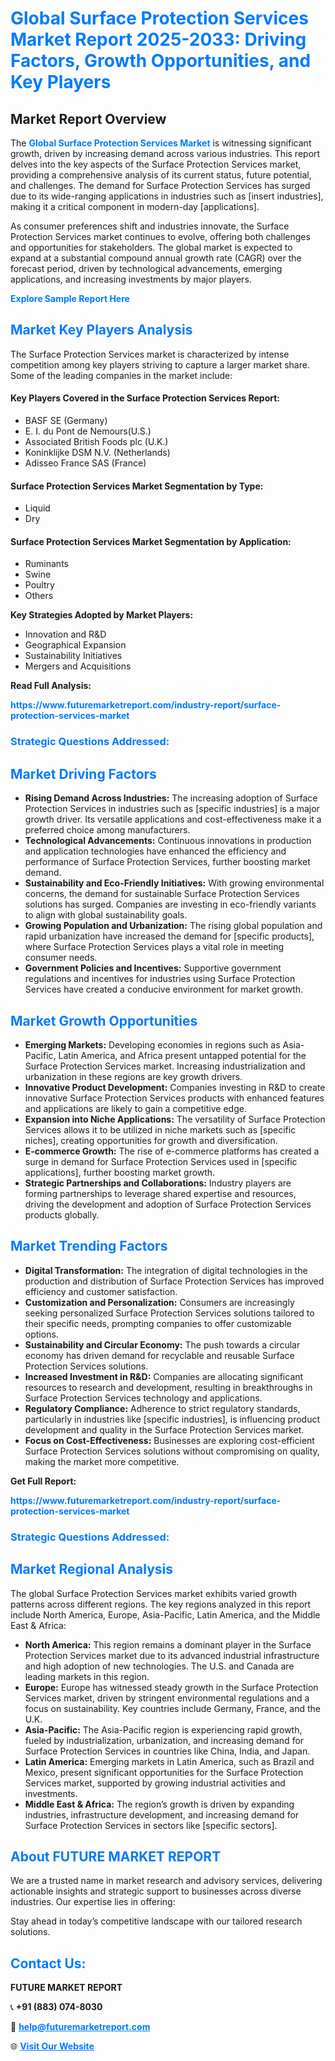 <h1 style="color: #007BFF;">Global Surface Protection Services Market Report 2025-2033: Driving Factors, Growth Opportunities, and Key Players</h1>

<section id="overview">
<h2>Market Report Overview</h2>
<p>The <a href="https://www.futuremarketreport.com/industry-report/surface-protection-services-market" style="color: #007BFF; text-decoration: none;"><strong>Global Surface Protection Services Market</strong></a> is witnessing significant growth, driven by increasing demand across various industries. This report delves into the key aspects of the Surface Protection Services market, providing a comprehensive analysis of its current status, future potential, and challenges. The demand for Surface Protection Services has surged due to its wide-ranging applications in industries such as [insert industries], making it a critical component in modern-day [applications].</p>
<p>As consumer preferences shift and industries innovate, the Surface Protection Services market continues to evolve, offering both challenges and opportunities for stakeholders. The global market is expected to expand at a substantial compound annual growth rate (CAGR) over the forecast period, driven by technological advancements, emerging applications, and increasing investments by major players.</p>
</section>

<section id="overview">
<p><a href="https://www.futuremarketreport.com/request-sample/reportId=37109" style="color: #007BFF; text-decoration: none;"><strong>Explore Sample Report Here</strong></a></p>
</section>

<section id="key-players">
<h2 style="color: #007BFF;">Market Key Players Analysis</h2>
<p>The Surface Protection Services market is characterized by intense competition among key players striving to capture a larger market share. Some of the leading companies in the market include:</p>
<h4>Key Players Covered in the Surface Protection Services Report:</h4>
<ul><li>BASF SE (Germany)</li><li>E. I. du Pont de Nemours(U.S.)</li><li>Associated British Foods plc (U.K.)</li><li>Koninklijke DSM N.V. (Netherlands)</li><li>Adisseo France SAS (France)</li></ul>
<h4>Surface Protection Services Market Segmentation by Type:</h4>
<ul><li>Liquid</li><li>Dry</li></ul>

<h4>Surface Protection Services Market Segmentation by Application:</h4>
<ul><li>Ruminants</li><li>Swine</li><li>Poultry</li><li>Others</li></ul>
<p><strong>Key Strategies Adopted by Market Players:</strong></p>
<ul>
<li>Innovation and R&D</li>
<li>Geographical Expansion</li>
<li>Sustainability Initiatives</li>
<li>Mergers and Acquisitions</li>
</ul>
</section>

<section>
<p><strong>Read Full Analysis: </strong></p><a href="https://www.futuremarketreport.com/industry-report/surface-protection-services-market" style="color: #007BFF; text-decoration: none;"><strong>https://www.futuremarketreport.com/industry-report/surface-protection-services-market</strong></a>
<h3 style="color: #007BFF;">Strategic Questions Addressed:</h3>
</section>

<section id="driving-factors">
<h2 style="color: #007BFF;">Market Driving Factors</h2>
<ul>
<li><strong>Rising Demand Across Industries:</strong> The increasing adoption of Surface Protection Services in industries such as [specific industries] is a major growth driver. Its versatile applications and cost-effectiveness make it a preferred choice among manufacturers.</li>
<li><strong>Technological Advancements:</strong> Continuous innovations in production and application technologies have enhanced the efficiency and performance of Surface Protection Services, further boosting market demand.</li>
<li><strong>Sustainability and Eco-Friendly Initiatives:</strong> With growing environmental concerns, the demand for sustainable Surface Protection Services solutions has surged. Companies are investing in eco-friendly variants to align with global sustainability goals.</li>
<li><strong>Growing Population and Urbanization:</strong> The rising global population and rapid urbanization have increased the demand for [specific products], where Surface Protection Services plays a vital role in meeting consumer needs.</li>
<li><strong>Government Policies and Incentives:</strong> Supportive government regulations and incentives for industries using Surface Protection Services have created a conducive environment for market growth.</li>
</ul>
</section>

<section id="growth-opportunities">
<h2 style="color: #007BFF;">Market Growth Opportunities</h2>
<ul>
<li><strong>Emerging Markets:</strong> Developing economies in regions such as Asia-Pacific, Latin America, and Africa present untapped potential for the Surface Protection Services market. Increasing industrialization and urbanization in these regions are key growth drivers.</li>
<li><strong>Innovative Product Development:</strong> Companies investing in R&D to create innovative Surface Protection Services products with enhanced features and applications are likely to gain a competitive edge.</li>
<li><strong>Expansion into Niche Applications:</strong> The versatility of Surface Protection Services allows it to be utilized in niche markets such as [specific niches], creating opportunities for growth and diversification.</li>
<li><strong>E-commerce Growth:</strong> The rise of e-commerce platforms has created a surge in demand for Surface Protection Services used in [specific applications], further boosting market growth.</li>
<li><strong>Strategic Partnerships and Collaborations:</strong> Industry players are forming partnerships to leverage shared expertise and resources, driving the development and adoption of Surface Protection Services products globally.</li>
</ul>
</section>

<section id="trending-factors">
<h2 style="color: #007BFF;">Market Trending Factors</h2>
<ul>
<li><strong>Digital Transformation:</strong> The integration of digital technologies in the production and distribution of Surface Protection Services has improved efficiency and customer satisfaction.</li>
<li><strong>Customization and Personalization:</strong> Consumers are increasingly seeking personalized Surface Protection Services solutions tailored to their specific needs, prompting companies to offer customizable options.</li>
<li><strong>Sustainability and Circular Economy:</strong> The push towards a circular economy has driven demand for recyclable and reusable Surface Protection Services solutions.</li>
<li><strong>Increased Investment in R&D:</strong> Companies are allocating significant resources to research and development, resulting in breakthroughs in Surface Protection Services technology and applications.</li>
<li><strong>Regulatory Compliance:</strong> Adherence to strict regulatory standards, particularly in industries like [specific industries], is influencing product development and quality in the Surface Protection Services market.</li>
<li><strong>Focus on Cost-Effectiveness:</strong> Businesses are exploring cost-efficient Surface Protection Services solutions without compromising on quality, making the market more competitive.</li>
</ul>
</section>

<section>
<p><strong>Get Full Report: </strong></p><a href="https://www.futuremarketreport.com/industry-report/surface-protection-services-market" style="color: #007BFF; text-decoration: none;"><strong>https://www.futuremarketreport.com/industry-report/surface-protection-services-market</strong></a>
<h3 style="color: #007BFF;">Strategic Questions Addressed:</h3>
</section>


<section id="regional-analysis">
<h2 style="color: #007BFF;">Market Regional Analysis</h2>
<p>The global Surface Protection Services market exhibits varied growth patterns across different regions. The key regions analyzed in this report include North America, Europe, Asia-Pacific, Latin America, and the Middle East & Africa:</p>
<ul>
<li><strong>North America:</strong> This region remains a dominant player in the Surface Protection Services market due to its advanced industrial infrastructure and high adoption of new technologies. The U.S. and Canada are leading markets in this region.</li>
<li><strong>Europe:</strong> Europe has witnessed steady growth in the Surface Protection Services market, driven by stringent environmental regulations and a focus on sustainability. Key countries include Germany, France, and the U.K.</li>
<li><strong>Asia-Pacific:</strong> The Asia-Pacific region is experiencing rapid growth, fueled by industrialization, urbanization, and increasing demand for Surface Protection Services in countries like China, India, and Japan.</li>
<li><strong>Latin America:</strong> Emerging markets in Latin America, such as Brazil and Mexico, present significant opportunities for the Surface Protection Services market, supported by growing industrial activities and investments.</li>
<li><strong>Middle East & Africa:</strong> The region’s growth is driven by expanding industries, infrastructure development, and increasing demand for Surface Protection Services in sectors like [specific sectors].</li>
</ul>
</section>

<footer>
<h2 style="color: #007BFF;">About FUTURE MARKET REPORT</h2>
<p>We are a trusted name in market research and advisory services, delivering actionable insights and strategic support to businesses across diverse industries. Our expertise lies in offering:</p>

<p>Stay ahead in today’s competitive landscape with our tailored research solutions.</p>

<h2 style="color: #007BFF;">Contact Us:</h2>
<p><strong>FUTURE MARKET REPORT</strong></p>
<p>📞 <strong>+91 (883) 074-8030</strong></p>
<p>📧 <strong><a href="mailto:help@futuremarketreport.com" style="color: #007BFF;">help@futuremarketreport.com</a></strong></p>
<p>🌐 <strong><a href="https://www.futuremarketreport.com/" style="color: #007BFF;">Visit Our Website</a></strong></p>
</footer>